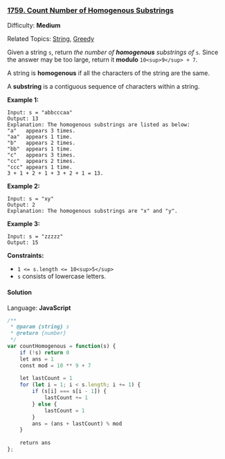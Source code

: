 ### [1759\. Count Number of Homogenous Substrings](https://leetcode.com/problems/count-number-of-homogenous-substrings/)

Difficulty: **Medium**  

Related Topics: [String](https://leetcode.com/tag/string/), [Greedy](https://leetcode.com/tag/greedy/)


Given a string `s`, return _the number of **homogenous** substrings of_ `s`_._ Since the answer may be too large, return it **modulo** `10<sup>9</sup> + 7`.

A string is **homogenous** if all the characters of the string are the same.

A **substring** is a contiguous sequence of characters within a string.

**Example 1:**

```
Input: s = "abbcccaa"
Output: 13
Explanation: The homogenous substrings are listed as below:
"a"   appears 3 times.
"aa"  appears 1 time.
"b"   appears 2 times.
"bb"  appears 1 time.
"c"   appears 3 times.
"cc"  appears 2 times.
"ccc" appears 1 time.
3 + 1 + 2 + 1 + 3 + 2 + 1 = 13.
```

**Example 2:**

```
Input: s = "xy"
Output: 2
Explanation: The homogenous substrings are "x" and "y".
```

**Example 3:**

```
Input: s = "zzzzz"
Output: 15
```

**Constraints:**

*   `1 <= s.length <= 10<sup>5</sup>`
*   `s` consists of lowercase letters.


#### Solution

Language: **JavaScript**

```javascript
/**
 * @param {string} s
 * @return {number}
 */
var countHomogenous = function(s) {
    if (!s) return 0
    let ans = 1
    const mod = 10 ** 9 + 7
    
    let lastCount = 1
    for (let i = 1; i < s.length; i += 1) {
        if (s[i] === s[i - 1]) {
            lastCount += 1
        } else {
            lastCount = 1
        }
        ans = (ans + lastCount) % mod
    }
    
    return ans
};
```